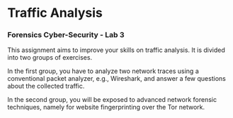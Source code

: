 # Traffic Analysis

### Forensics Cyber-Security - Lab 3

This assignment aims to improve your skills on traffic analysis. It is divided into two groups of exercises. 

In the first group, you have to analyze two network traces using a conventional packet analyzer, e.g., Wireshark, and answer a few questions about the collected traffic. 

In the second group, you will be exposed to advanced network forensic techniques, namely for website fingerprinting over the Tor network.
